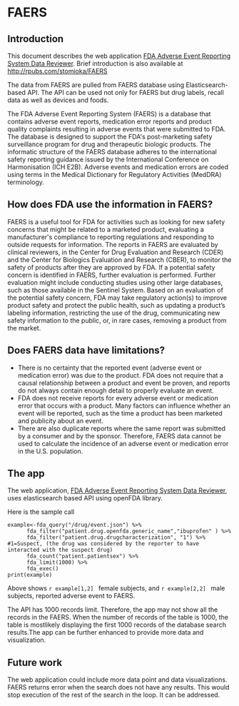 # FAERS

## Introduction

This document describes the web application [FDA Adverse Event Reporting System Data Reviewer](https://stomioka.shinyapps.io/FAERS/).
Brief introduction is also available at http://rpubs.com/stomioka/FAERS

The data from FAERS are pulled from FAERS database using Elasticsearch-based API. The API can be used not only for FAERS but drug labels, recall data as well as devices and foods. 

The FDA Adverse Event Reporting System (FAERS) is a database that contains adverse event reports, medication error reports and product quality complaints resulting in adverse events that were submitted to FDA. The database is designed to support the FDA's post-marketing safety surveillance program for drug and therapeutic biologic products. The informatic structure of the FAERS database adheres to the international safety reporting guidance issued by the International Conference on Harmonisation (ICH E2B). Adverse events and medication errors are coded using terms in the Medical Dictionary for Regulatory Activities (MedDRA) terminology.


## How does FDA use the information in FAERS?

FAERS is a useful tool for FDA for activities such as looking for new safety concerns that might be related to a marketed product, evaluating a manufacturer's compliance to reporting regulations and responding to outside requests for information. The reports in FAERS are evaluated by clinical reviewers, in the Center for Drug Evaluation and Research (CDER) and the Center for Biologics Evaluation and Research (CBER), to monitor the safety of products after they are approved by FDA. 
 If a potential safety concern is identified in FAERS, further evaluation is performed. Further evaluation might include conducting studies using other large databases, such as those available in the Sentinel System. Based on an evaluation of the potential safety concern, FDA may take regulatory action(s) to improve product safety and protect the public health, such as updating a product’s labeling information, restricting the use of the drug, communicating new safety information to the public, or, in rare cases, removing a product from the market.   

## Does FAERS data have limitations?

 - There is no certainty that the reported event (adverse event or medication error) was due to the product. FDA does not require that a causal relationship between a product and event be proven, and reports do not always contain enough detail to properly evaluate an event. 
- FDA does not receive reports for every adverse event or medication error that occurs with a product. Many factors can influence whether an event will be reported, such as the time a product has been marketed and publicity about an event. 
- There are also duplicate reports where the same report was submitted by a consumer and by the sponsor. Therefore, FAERS data cannot be used to calculate the incidence of an adverse event or medication error in the U.S. population. 

## The app

The web application, [FDA Adverse Event Reporting System Data Reviewer](https://stomioka.shinyapps.io/FAERS/), uses elasticsearch based API using openFDA library.

Here is the sample call
```{r}
example<-fda_query("/drug/event.json") %>%
      fda_filter("patient.drug.openfda.generic_name","ibuprofen" ) %>%
      fda_filter("patient.drug.drugcharacterization", "1") %>% #1=Suspect, (the drug was considered by the reporter to have interacted with the suspect drug)
      fda_count("patient.patientsex") %>%
      fda_limit(1000) %>%
      fda_exec()
print(example)
```
Above shows `r example[1,2] ` female subjects, and  `r example[2,2] ` male subjects, reported adverse event to FAERS.

The API has 1000 records limit. Therefore, the app may not show all the records in the FAERS. When the number of records of the table is 1000, the table is mostlikely displaying the first 1000 records of the database search results.The app can be further enhanced to provide more data and visualization.

## Future work

The web application could include more data point and data visualizations. FAERS returns error when the search does not have any results. This would stop execution of the rest of the search in the loop. It can be addressed.

